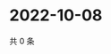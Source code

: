 # 2022-10-08

共 0 条

<!-- BEGIN WEIBO -->
<!-- 最后更新时间 Sat Oct 08 2022 02:27:23 GMT+0800 (China Standard Time) -->

<!-- END WEIBO -->
